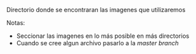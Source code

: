 Directorio donde se encontraran las imagenes que utilizaremos

Notas:
- Seccionar las imagenes en lo más posible en más directorios
- Cuando se cree algun archivo pasarlo a la _master branch_